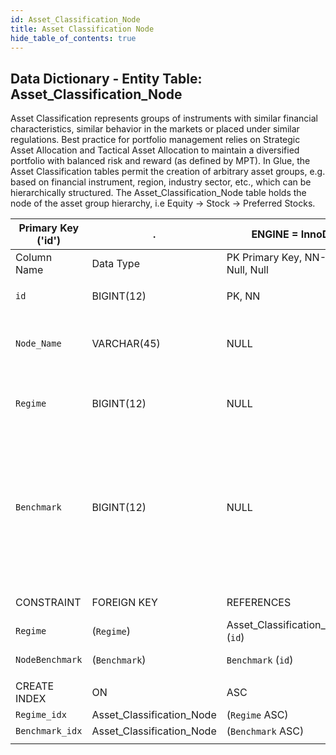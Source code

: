 ```yaml
---
id: Asset_Classification_Node
title: Asset Classification Node
hide_table_of_contents: true
---
```


## Data Dictionary - Entity Table: Asset_Classification_Node

Asset Classification represents groups of instruments with similar financial characteristics, similar behavior in the markets or placed under similar regulations. 
Best practice for portfolio management relies on Strategic Asset Allocation and Tactical Asset Allocation to maintain a diversified portfolio with balanced risk and reward (as defined by MPT). 
In Glue, the Asset Classification tables permit the creation of arbitrary asset groups, e.g. based on financial instrument, region, industry sector, etc., which can be hierarchically structured. 
The Asset_Classification_Node table holds the node of the asset group hierarchy, i.e Equity -> Stock -> Preferred Stocks.  

| Primary Key ('id')|.|ENGINE = InnoDB|.|.|
|---|---|---|---|---|
| Column Name| Data Type|PK Primary Key, NN-Not Null, Null|Example|Comment|
||
|`id`|BIGINT(12)|PK, NN|1|PrimaryKey-ID, Not Null (auto creates)|
|`Node_Name`|VARCHAR(45)|NULL|Mid-cap equity|Name of the exposure node i.e: Automotive, Mid-cap equity, Govn't bonds developed countries, Commodities, Energy|
|`Regime`|BIGINT(12)|NULL|3|Regime of classification id. Reference to Asset_Classification_Regime table|
|`Benchmark`|BIGINT(12)|NULL|1|Column is a reference to Benchmark Table. For each node specific Benchmark can be chosen (which should be applicable to the entire tree beneath the node). This is supposed to ease the choice of Benchmarks for a clients investment strategy but if not applicable the column can remain NULL.|
||
|CONSTRAINT|FOREIGN KEY|REFERENCES|ON DELETE|ON UPDATE|
| `Regime`|(`Regime`)|Asset_Classification_Regime (`id`)|NO ACTION| NO ACTION|
| `NodeBenchmark`|(`Benchmark`)|`Benchmark` (`id`)|NO ACTION| NO ACTION|
||
|CREATE INDEX|ON|ASC|VISIBLE|.|
|`Regime_idx`|Asset_Classification_Node|(`Regime` ASC)|VISIBLE|.|
|`Benchmark_idx`|Asset_Classification_Node|(`Benchmark` ASC)|VISIBLE|.|
||

